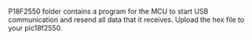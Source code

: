 P18F2550 folder contains a program for the MCU to start USB communication and resend all data that it receives. Upload the hex file to your pic18f2550.
